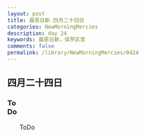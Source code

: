 ```yaml
---
layout: post
title: 晨恩日新 四月二十四日
categories: NewMorningMercies
description: day 24
keywords: 晨恩日新，保罗区普
comments: false
permalink: /library/NewMorningMercies/0424
---
```


## 四月二十四日

### To <br> Do


&emsp;&emsp;ToDo